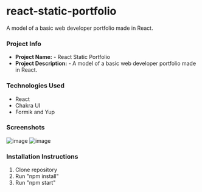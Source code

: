 # react-static-portfolio
A model of a basic web developer portfolio made in React.
### **Project Info**
- **Project Name:** - React Static Portfolio
- **Project Description:** - A model of a basic web developer portfolio made in React.

### **Technologies Used**
- React
- Chakra UI
- Formik and Yup 

### **Screenshots**
![image](https://github.com/tomfenoglio/react-static-portfolio/assets/115008902/50f73238-8c32-47eb-9e30-94749425b4aa)
![image](https://github.com/tomfenoglio/react-static-portfolio/assets/115008902/48061d13-b1d9-4699-b4ad-491827a8f0be)


### **Installation Instructions**
1) Clone repository
2) Run "npm install"
3) Run "npm start"
